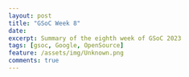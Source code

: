 ```yaml
---
layout: post
title: "GSoC Week 8"
date:
excerpt: Summary of the eighth week of GSoC 2023
tags: [gsoc, Google, OpenSource]
feature: /assets/img/Unknown.png
comments: true
---
```




